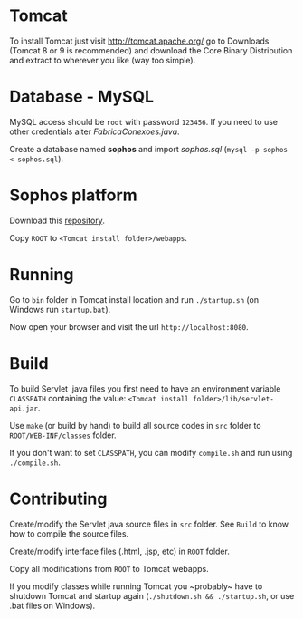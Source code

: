 # Tomcat

To install Tomcat just visit http://tomcat.apache.org/ go to Downloads
(Tomcat 8 or 9 is recommended) and download the Core Binary Distribution
and extract to wherever you like (way too simple).

# Database - MySQL

MySQL access should be `root` with password `123456`. If you need to use other
credentials alter _FabricaConexoes.java_.

Create a database named **sophos** and import _sophos.sql_ (`mysql -p sophos < sophos.sql`).

# Sophos platform

Download this [repository](https://github.com/naumazeredo/cp-platform-proto).

Copy `ROOT` to `<Tomcat install folder>/webapps`.

# Running

Go to `bin` folder in Tomcat install location and run `./startup.sh` (on Windows
run `startup.bat`).

Now open your browser and visit the url `http://localhost:8080`.

# Build

To build Servlet .java files you first need to have an environment variable
`CLASSPATH` containing the value: `<Tomcat install folder>/lib/servlet-api.jar`.

Use `make` (or build by hand) to build all source codes in `src` folder
to `ROOT/WEB-INF/classes` folder.

If you don't want to set `CLASSPATH`, you can modify `compile.sh` and run using
`./compile.sh`.

# Contributing

Create/modify the Servlet java source files in `src` folder. See `Build` to know
how to compile the source files.

Create/modify interface files (.html, .jsp, etc) in `ROOT` folder.

Copy all modifications from `ROOT` to Tomcat webapps.

If you modify classes while running Tomcat you ~probably~ have to shutdown Tomcat and
startup again (`./shutdown.sh && ./startup.sh`, or use .bat files on Windows).
